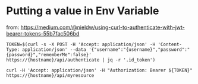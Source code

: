 <!-- TITLE: Jq -->
<!-- SUBTITLE: A quick summary of Jq -->

# Putting a value in Env Variable
from: https://medium.com/@nieldw/using-curl-to-authenticate-with-jwt-bearer-tokens-55b7fac506bd

```text
TOKEN=$(curl -s -X POST -H 'Accept: application/json' -H 'Content-Type: application/json' --data '{"username":"{username}","password":"{password}","rememberMe":false}' 
https://{hostname}/api/authenticate | jq -r '.id_token')

curl -H 'Accept: application/json' -H "Authorization: Bearer ${TOKEN}" https://{hostname}/api/myresource

```


